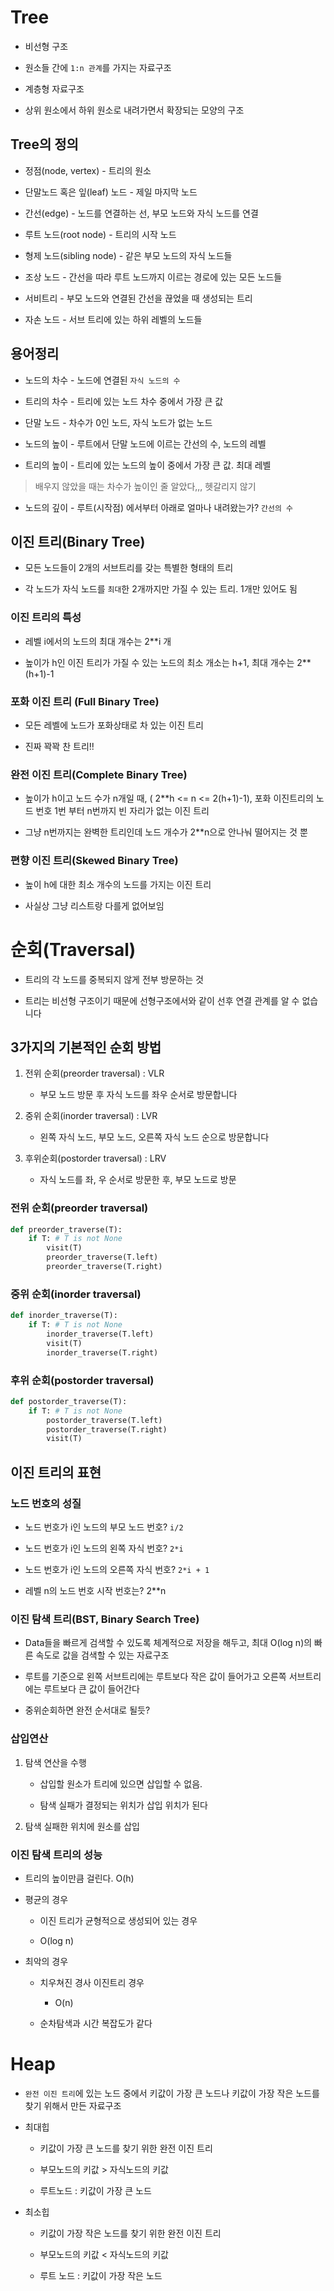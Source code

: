 # Tree

- 비선형 구조

- 원소들 간에 `1:n 관계`를 가지는 자료구조

- 계층형 자료구조

- 상위 원소에서 하위 원소로 내려가면서 확장되는 모양의 구조

## Tree의 정의

- 정점(node, vertex) - 트리의 원소

- 단말노드 혹은 잎(leaf) 노드 - 제일 마지막 노드

- 간선(edge) - 노드를 연결하는 선, 부모 노드와 자식 노드를 연결

- 루트 노드(root node) - 트리의 시작 노드

- 형제 노드(sibling node) - 같은 부모 노드의 자식 노드들

- 조상 노드 - 간선을 따라 루트 노드까지 이르는 경로에 있는 모든 노드들

- 서비트리 - 부모 노드와 연결된 간선을 끊었을 때 생성되는 트리

- 자손 노드 - 서브 트리에 있는 하위 레벨의 노드들

## 용어정리

- 노드의 차수 - 노드에 연결된 `자식 노드의 수`

- 트리의 차수 - 트리에 있는 노드 차수 중에서 가장 큰 값

- 단말 노드 - 차수가 0인 노드, 자식 노드가 없는 노드

- 노드의 높이 - 루트에서 단말 노드에 이르는 간선의 수, 노드의 레벨

- 트리의 높이 - 트리에 있는 노드의 높이 중에서 가장 큰 값. 최대 레벨 

> 배우지 않았을 때는 차수가 높이인 줄 알았다,,, 헷갈리지 않기

- 노드의 깊이 - 루트(시작점) 에서부터 아래로 얼마나 내려왔는가? `간선의 수`

## 이진 트리(Binary Tree)

- 모든 노드들이 2개의 서브트리를 갖는 특별한 형태의 트리

- 각 노드가 자식 노드를 `최대`한 2개까지만 가질 수 있는 트리. 1개만 있어도 됨

### 이진 트리의 특성

- 레벨 i에서의 노드의 최대 개수는 2**i 개 

- 높이가 h인 이진 트리가 가질 수 있는 노드의 최소 개소는 h+1, 최대 개수는 2**(h+1)-1

### 포화 이진 트리 (Full Binary Tree)

- 모든 레벨에 노드가 포화상태로 차 있는 이진 트리

- 진짜 꽉꽉 찬 트리!!

### 완전 이진 트리(Complete Binary Tree)

- 높이가 h이고 노드 수가 n개일 때, ( 2**h <= n <= 2(h+1)-1), 포화 이진트리의 노드 번호 1번 부터 n번까지 빈 자리가 없는 이진 트리

- 그냥 n번까지는 완벽한 트리인데 노드 개수가 2**n으로 안나눠 떨어지는 것 뿐

### 편향 이진 트리(Skewed Binary Tree)

- 높이 h에 대한 최소 개수의 노드를 가지는 이진 트리

- 사실상 그냥 리스트랑 다를게 없어보임

# 순회(Traversal)

- 트리의 각 노드를 중복되지 않게 전부 방문하는 것

- 트리는 비선형 구조이기 때문에 선형구조에서와 같이 선후 연결 관계를 알 수 없습니다

## 3가지의 기본적인 순회 방법

1. 전위 순회(preorder traversal) : VLR
   
   - 부모 노드 방문 후 자식 노드를 좌우 순서로 방문합니다

2. 중위 순회(inorder traversal) : LVR
   
   - 왼쪽 자식 노드, 부모 노드, 오른쪽 자식 노드 순으로 방문합니다

3. 후위순회(postorder traversal) : LRV
   
   - 자식 노드를 좌, 우 순서로 방문한 후, 부모 노드로 방문

### 전위 순회(preorder traversal)

```python
def preorder_traverse(T): 
    if T: # T is not None
        visit(T)
        preorder_traverse(T.left)
        preorder_traverse(T.right)
```

### 중위 순회(inorder traversal)

```python
def inorder_traverse(T): 
    if T: # T is not None
        inorder_traverse(T.left)
        visit(T)
        inorder_traverse(T.right)
```

### 후위 순회(postorder traversal)

```python
def postorder_traverse(T): 
    if T: # T is not None
        postorder_traverse(T.left)
        postorder_traverse(T.right)
        visit(T)
```

## 이진 트리의 표현

### 노드 번호의 성질

- 노드 번호가 i인 노드의 부모 노드 번호? `i/2`

- 노드 번호가 i인 노드의 왼쪽 자식 번호? `2*i`

- 노드 번호가 i인 노드의 오른쪽 자식 번호? `2*i + 1`

- 레벨 n의 노드 번호 시작 번호는? 2**n

### 이진 탐색 트리(BST, Binary Search Tree)

- Data들을 빠르게 검색할 수 있도록 체계적으로 저장을 해두고, 최대 O(log n)의 빠른 속도로 값을 검색할 수 있는 자료구조

- 루트를 기준으로 왼쪽 서브트리에는 루트보다 작은 값이 들어가고 오른쪽 서브트리에는 루트보다 큰 값이 들어간다

- 중위순회하면 완전 순서대로 될듯?

### 삽입연산

1. 탐색 연산을 수행
   
   - 삽입할 원소가 트리에 있으면 삽입할 수 없음. 
   
   - 탐색 실패가 결정되는 위치가 삽입 위치가 된다

2. 탐색 실패한 위치에 원소를 삽입

### 이진 탐색 트리의 성능

- 트리의 높이만큼 걸린다. O(h)

- 평균의 경우
  
  - 이진 트리가 균형적으로 생성되어 있는 경우
  
  - O(log n)

- 최악의 경우
  
  - 치우쳐진 경사 이진트리 경우
    
    - O(n)
  
  - 순차탐색과 시간 복잡도가 같다

# Heap

- `완전 이진 트리`에 있는 노드 중에서 키값이 가장 큰 노드나 키값이 가장 작은 노드를 찾기 위해서 만든 자료구조

- 최대힙
  
  - 키값이 가장 큰 노드를 찾기 위한 완전 이진 트리
  
  - 부모노드의 키값 > 자식노드의 키값
  
  - 루트노드 : 키값이 가장 큰 노드

- 최소힙
  
  - 키값이 가장 작은 노드를 찾기 위한 완전 이진 트리
  
  - 부모노드의 키값 < 자식노드의 키값
  
  - 루트 노드 : 키값이 가장 작은 노드
